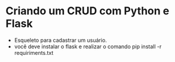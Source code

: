 # Criando um CRUD com Python e Flask

 - Esqueleto para cadastrar um usuário.
 - você deve instalar o flask e realizar o comando pip install -r requiriments.txt 